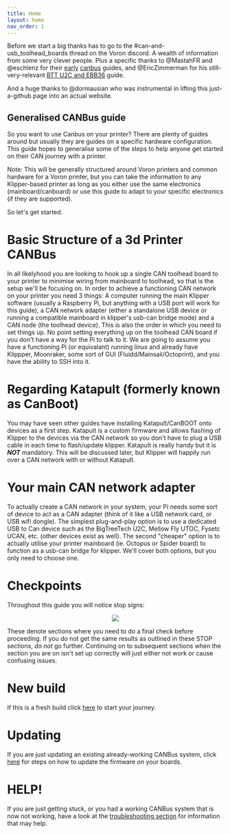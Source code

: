 ```yaml
---
title: Home
layout: home
nav_order: 1
---
```



Before we start a big thanks has to go to the #can-and-usb_toolhead_boards thread on the Voron discord. A wealth of information from some very clever people.
Plus a specific thanks to @MastahFR and @eschlenz for their [early](https://github.com/akhamar/voron_canbus_octopus_sb2040) [canbus](https://github.com/eschlenz/3D-Printing-Public/blob/main/skr_pico_canboot_canbus.md) guides, and @EricZimmerman for his still-very-relevant [BTT U2C and EBB36](https://github.com/EricZimmerman/VoronTools/blob/main/EBB_CAN.md) guide.

And a huge thanks to @dormausian who was instrumental in lifting this just-a-github page into an actual website.

## Generalised CANBus guide

So you want to use Canbus on your printer? There are plenty of guides around but usually they are guides on a specific hardware configuration. This guide hopes to generalise some of the steps to help anyone get started on their CAN journey with a printer.

Note: This will be generally structured around Voron printers and common hardware for a Voron printer, but you can take the information to any Klipper-based printer as long as you either use the same electronics (mainboard/canboard) or use this guide to adapt to your specific electronics (if they are supported).

So let's get started.


# Basic Structure of a 3d Printer CANBus

In all likelyhood you are looking to hook up a single CAN toolhead board to your printer to minimise wiring from mainboard to toolhead, so that is the setup we'll be focusing on.
In order to achieve a functioning CAN network on your printer you need 3 things: A computer running the main Klipper software (usually a Raspberry Pi, but anything with a USB port will work for this guide), a CAN network adapter (either a standalone USB device or running a compatible mainboard in klipper's usb-can bridge mode) and a CAN node (the toolhead device). This is also the order in which you need to set things up. No point setting everything up on the toolhead CAN board if you don't have a way for the Pi to talk to it.
We are going to assume you have a functioning Pi (or equivalant) running linux and already have Klippper, Moonraker, some sort of GUI (Fluidd/Mainsail/Octoprint), and you have the ability to SSH into it.

# Regarding Katapult (formerly known as CanBoot)

You may have seen other guides have installing Katapult/CanBOOT onto devices as a first step. Katapult is a custom firmware and allows flashing of Klipper to the devices via the CAN network so you don't have to plug a USB cable in each time to flash/update klipper. Katapult is really handy but it is ***NOT*** mandatory. This will be discussed later, but Klipper will happily run over a CAN network with or without Katapult.


#  Your main CAN network adapter

To actually create a CAN network in your system, your Pi needs some sort of device to act as a CAN adapter (think of it like a USB network card, or USB wifi dongle). The simplest plug-and-play option is to use a dedicated USB to Can device such as the BigTreeTech U2C, Mellow Fly UTOC, Fysetc UCAN, etc. (other devices exist as well). The second "cheaper" option is to actually utilise your printer mainboard (ie. Octopus or Spider board) to function as a usb-can bridge for klipper. We'll cover both options, but you only need to choose one.


# Checkpoints

Throughout this guide you will notice stop signs:

<p align="center">
  <img src="https://github.com/Esoterical/voron_canbus/assets/124253477/36065239-009c-4195-8e13-a43959acac7b" />
</p>

These denote sections where you need to do a final check before proceeding. If you do not get the same results as outlined in these STOP sections, *do not* go further. Continuing on to subsequent sections when the section you are on isn't set up correctly will just either not work or cause confusing issues.


# New build

If this is a fresh build click [here](./Getting_Started.md) to start your journey.

# Updating

If you are just updating an existing already-working CANBus system, click [here](./Updating.md) for steps on how to update the firmware on your boards.

# HELP!

If you are just getting stuck, or you had a working CANBus system that is now not working, have a look at the [troubleshooting section](troubleshooting) for information that may help.




